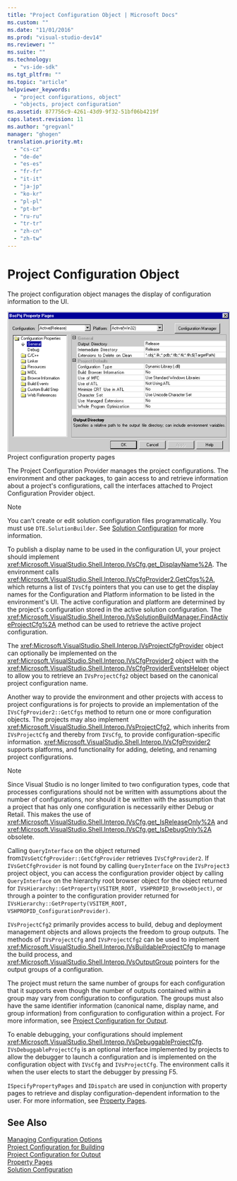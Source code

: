 ```yaml
---
title: "Project Configuration Object | Microsoft Docs"
ms.custom: ""
ms.date: "11/01/2016"
ms.prod: "visual-studio-dev14"
ms.reviewer: ""
ms.suite: ""
ms.technology: 
  - "vs-ide-sdk"
ms.tgt_pltfrm: ""
ms.topic: "article"
helpviewer_keywords: 
  - "project configurations, object"
  - "objects, project configuration"
ms.assetid: 877756c9-4261-43d9-9f32-51bf06b4219f
caps.latest.revision: 11
ms.author: "gregvanl"
manager: "ghogen"
translation.priority.mt: 
  - "cs-cz"
  - "de-de"
  - "es-es"
  - "fr-fr"
  - "it-it"
  - "ja-jp"
  - "ko-kr"
  - "pl-pl"
  - "pt-br"
  - "ru-ru"
  - "tr-tr"
  - "zh-cn"
  - "zh-tw"
---
```

# Project Configuration Object
The project configuration object manages the display of configuration information to the UI.  
  
 ![Visual Studio Project Configuration](../../extensibility/internals/media/vsprojectcfg.gif "vsProjectCfg")  
Project configuration property pages  
  
 The Project Configuration Provider manages the project configurations. The environment and other packages, to gain access to and retrieve information about a project's configurations, call the interfaces attached to Project Configuration Provider object.  
  
> [!NOTE]
>  You can’t create or edit solution configuration files programmatically. You must use `DTE.SolutionBuilder`. See [Solution Configuration](../../extensibility/internals/solution-configuration.md) for more information.  
  
 To publish a display name to be used in the configuration UI, your project should implement <xref:Microsoft.VisualStudio.Shell.Interop.IVsCfg.get_DisplayName%2A>. The environment calls <xref:Microsoft.VisualStudio.Shell.Interop.IVsCfgProvider2.GetCfgs%2A>, which returns a list of `IVsCfg` pointers that you can use to get the display names for the Configuration and Platform information to be listed in the environment's UI. The active configuration and platform are determined by the project's configuration stored in the active solution configuration. The <xref:Microsoft.VisualStudio.Shell.Interop.IVsSolutionBuildManager.FindActiveProjectCfg%2A> method can be used to retrieve the active project configuration.  
  
 The <xref:Microsoft.VisualStudio.Shell.Interop.IVsProjectCfgProvider> object can optionally be implemented on the <xref:Microsoft.VisualStudio.Shell.Interop.IVsCfgProvider2> object with the <xref:Microsoft.VisualStudio.Shell.Interop.IVsCfgProviderEventsHelper> object to allow you to retrieve an `IVsProjectCfg2` object based on the canonical project configuration name.  
  
 Another way to provide the environment and other projects with access to project configurations is for projects to provide an implementation of the `IVsCfgProvider2::GetCfgs` method to return one or more configuration objects. The projects may also implement <xref:Microsoft.VisualStudio.Shell.Interop.IVsProjectCfg2>, which inherits from `IVsProjectCfg` and thereby from `IVsCfg`, to provide configuration-specific information. <xref:Microsoft.VisualStudio.Shell.Interop.IVsCfgProvider2> supports platforms, and functionality for adding, deleting, and renaming project configurations.  
  
> [!NOTE]
>  Since Visual Studio is no longer limited to two configuration types, code that processes configurations should not be written with assumptions about the number of configurations, nor should it be written with the assumption that a project that has only one configuration is necessarily either Debug or Retail. This makes the use of <xref:Microsoft.VisualStudio.Shell.Interop.IVsCfg.get_IsReleaseOnly%2A> and <xref:Microsoft.VisualStudio.Shell.Interop.IVsCfg.get_IsDebugOnly%2A> obsolete.  
  
 Calling `QueryInterface` on the object returned from`IVsGetCfgProvider::GetCfgProvider` retrieves `IVsCfgProvider2`. If `IVsGetCfgProvider` is not found by calling `QueryInterface` on the `IVsProject3` project object, you can access the configuration provider object by calling `QueryInterface` on the hierarchy root browser object for the object returned for `IVsHierarchy::GetProperty(VSITEM_ROOT, VSHPROPID_BrowseObject)`, or through a pointer to the configuration provider returned for `IVsHierarchy::GetProperty(VSITEM_ROOT, VSHPROPID_ConfigurationProvider)`.  
  
 `IVsProjectCfg2` primarily provides access to build, debug and deployment management objects and allows projects the freedom to group outputs. The methods of `IVsProjectCfg` and `IVsProjectCfg2` can be used to implement <xref:Microsoft.VisualStudio.Shell.Interop.IVsBuildableProjectCfg> to manage the build process, and <xref:Microsoft.VisualStudio.Shell.Interop.IVsOutputGroup> pointers for the output groups of a configuration.  
  
 The project must return the same number of groups for each configuration that it supports even though the number of outputs contained within a group may vary from configuration to configuration. The groups must also have the same identifier information (canonical name, display name, and group information) from configuration to configuration within a project. For more information, see [Project Configuration for Output](../../extensibility/internals/project-configuration-for-output.md).  
  
 To enable debugging, your configurations should implement <xref:Microsoft.VisualStudio.Shell.Interop.IVsDebuggableProjectCfg>. `IVsDebuggableProjectCfg` is an optional interface implemented by projects to allow the debugger to launch a configuration and is implemented on the configuration object with `IVsCfg` and `IVsProjectCfg`. The environment calls it when the user elects to start the debugger by pressing F5.  
  
 `ISpecifyPropertyPages` and `IDispatch` are used in conjunction with property pages to retrieve and display configuration-dependent information to the user. For more information, see [Property Pages](../../extensibility/internals/property-pages.md).  
  
## See Also  
 [Managing Configuration Options](../../extensibility/internals/managing-configuration-options.md)   
 [Project Configuration for Building](../../extensibility/internals/project-configuration-for-building.md)   
 [Project Configuration for Output](../../extensibility/internals/project-configuration-for-output.md)   
 [Property Pages](../../extensibility/internals/property-pages.md)   
 [Solution Configuration](../../extensibility/internals/solution-configuration.md)
